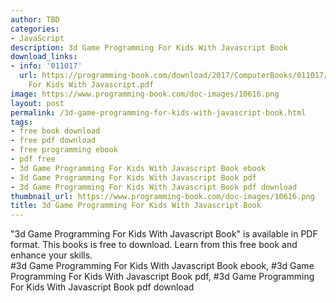 ```yaml
---
author: TBD
categories:
- JavaScript
description: 3d Game Programming For Kids With Javascript Book
download_links:
- info: '011017'
  url: https://programming-book.com/download/2017/ComputerBooks/011017/3d Game Programming
    For Kids With Javascript.pdf
image: https://www.programming-book.com/doc-images/10616.png
layout: post
permalink: /3d-game-programming-for-kids-with-javascript-book.html
tags:
- free book download
- free pdf download
- free programming ebook
- pdf free
- 3d Game Programming For Kids With Javascript Book ebook
- 3d Game Programming For Kids With Javascript Book pdf
- 3d Game Programming For Kids With Javascript Book pdf download
thumbnail_url: https://www.programming-book.com/doc-images/10616.png
title: 3d Game Programming For Kids With Javascript Book
---
```


 
<div class="item-desc text-justify">
  "3d Game Programming For Kids With Javascript Book" is available in PDF format. This books is free to download. Learn from this free book and enhance your skills.
  <br>
  #3d Game Programming For Kids With Javascript Book ebook, #3d Game Programming For Kids With Javascript Book pdf, #3d Game Programming For Kids With Javascript Book pdf download
</div>